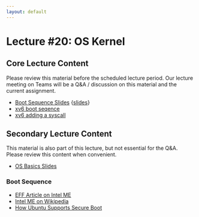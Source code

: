 ```yaml
---
layout: default
---
```


# Lecture #20: OS Kernel

## Core Lecture Content

Please review this material before the scheduled lecture period. Our lecture
meeting on Teams will be a Q&A / discussion on this material and the current
assignment.

 - [Boot Sequence Slides](https://youtu.be/ynU2E4PVQTo) {[slides](../notes/20-os-kernels/boot-and-kernel.pdf)}
 - [xv6 boot seqence](https://youtu.be/eTkSepkTZaM)
 - [xv6 adding a syscall](https://youtu.be/_DzBqntGQ5I)

## Secondary Lecture Content

This material is also part of this lecture, but not essential for the Q&A. Please
review this content when convenient.
 
 - [OS Basics Slides](http://ccs.neu.edu/home/ntuck/courses/2015/01/cs5600/slides/3_Arch_and_Kernels.pptx)

### Boot Sequence

 - [EFF Article on Intel
   ME](https://www.eff.org/deeplinks/2017/05/intels-management-engine-security-hazard-and-users-need-way-disable-it)
 - [Intel ME on Wikipedia](https://en.wikipedia.org/wiki/Intel_Management_Engine)
 - [How Ubuntu Supports Secure Boot](https://wiki.ubuntu.com/UEFI/SecureBoot)

